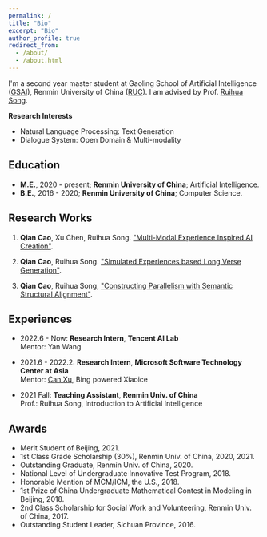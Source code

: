 ```yaml
---
permalink: /
title: "Bio"
excerpt: "Bio"
author_profile: true
redirect_from: 
  - /about/
  - /about.html
---
```


I'm a second year master student at Gaoling School of Artificial Intelligence ([GSAI](http://ai.ruc.edu.cn/)), Renmin University of China ([RUC](https://www.ruc.edu.cn/)). I am advised by Prof. [Ruihua Song](https://scholar.google.com.hk/citations?user=v5LctN8AAAAJ&hl=en).

**Research Interests**

* Natural Language Processing: Text Generation
* Dialogue System: Open Domain & Multi-modality
<!-- * Multi-modality: Multi-modal Understanding and Interaction -->

## Education
- <b>M.E.</b>, 2020 - present; <b>Renmin University of China</b>; Artificial Intelligence.
- <b>B.E.</b>, 2016 - 2020; <b>Renmin University of China</b>; Computer Science.


## Research Works

1. **Qian Cao**, Xu Chen, Ruihua Song. ["Multi-Modal Experience Inspired AI Creation"]().

2. **Qian Cao**, Ruihua Song. ["Simulated Experiences based Long Verse Generation"]().

2. **Qian Cao**, Ruihua Song, ["Constructing Parallelism with Semantic Structural Alignment"]().


## Experiences
<!-- - 2022.6 - Now: **Research Intern**, **Tencent AI Lab** <br> -->
- 2022.6 - Now: **Research Intern**, **Tencent AI Lab** <br>
Mentor: Yan Wang

- 2021.6 - 2022.2: **Research Intern**, **Microsoft Software Technology Center at Asia** <br>
Mentor: [Can Xu](https://nlpxucan.github.io/), Bing powered Xiaoice 

- 2021 Fall: **Teaching Assistant**, **Renmin Univ. of China** <br>
Prof.: Ruihua Song, Introduction to Artificial Intelligence


## Awards

- Merit Student of Beijing, 2021.
- 1st Class Grade Scholarship (30%), Renmin Univ. of China, 2020, 2021.
- Outstanding Graduate, Renmin Univ. of China, 2020.
- National Level of Undergraduate Innovative Test Program, 2018.
- Honorable Mention of MCM/ICM, the U.S., 2018.
- 1st Prize of China Undergraduate Mathematical Contest in Modeling in Beijing, 2018.
- 2nd Class Scholarship for Social Work and Volunteering, Renmin Univ. of China, 2017.
- Outstanding Student Leader, Sichuan Province, 2016.








<!-- # Blog Posts -->


